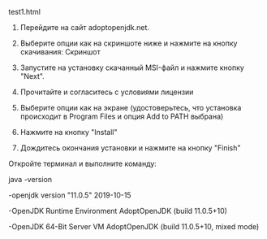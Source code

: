 test1.html
1. Перейдите на сайт adoptopenjdk.net.
2. Выберите опции как на скриншоте ниже и нажмите на кнопку скачивания:
Скриншот

3. Запустите на установку скачанный MSI-файл и нажмите кнопку "Next".
4. Прочитайте и согласитесь с условиями лицензии
5. Выберите опции как на экране (удостоверьтесь, что установка происходит в Program Files и опция Add to PATH выбрана)
6. Нажмите на кнопку "Install"
7. Дождитесь окончания установки и нажмите на кнопку "Finish"

Откройте терминал и выполните команду:

java -version

-openjdk version "11.0.5" 2019-10-15

-OpenJDK Runtime Environment AdoptOpenJDK (build 11.0.5+10)

-OpenJDK 64-Bit Server VM AdoptOpenJDK (build 11.0.5+10, mixed mode)